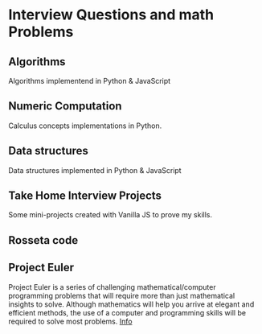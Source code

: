 # Interview Questions and math Problems

## Algorithms
Algorithms implementend in Python & JavaScript

## Numeric Computation
Calculus concepts implementations in Python.

## Data structures
Data structures implemented in Python & JavaScript

## Take Home Interview Projects 
Some mini-projects created with Vanilla JS to prove my skills.

## Rosseta code

## Project Euler
Project Euler is a series of challenging mathematical/computer programming problems that will require more than just mathematical insights to solve. Although mathematics will help you arrive at elegant and efficient methods, the use of a computer and programming skills will be required to solve most problems.
[Info](https://projecteuler.net/)